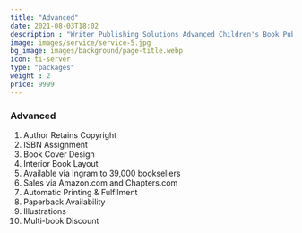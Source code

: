 ```yaml
---
title: "Advanced"
date: 2021-08-03T18:02
description : "Writer Publishing Solutions Advanced Children's Book Publishing Package"
image: images/service/service-5.jpg
bg_image: images/background/page-title.webp
icon: ti-server
type: "packages"
weight : 2
price: 9999
---
```


### Advanced

1. Author Retains Copyright
2. ISBN Assignment
3. Book Cover Design
4. Interior Book Layout
5. Available via Ingram to 39,000 booksellers
6. Sales via Amazon.com and Chapters.com
7. Automatic Printing & Fulfilment
8. Paperback Availability
9. Illustrations
10. Multi-book Discount